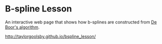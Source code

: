 B-spline Lesson
===

An interactive web page that shows how b-splines are constructed from <a href="https://en.wikipedia.org/wiki/De_Boor's_algorithm">De Boor's algorithm</a>.

http://taylorgoolsby.github.io/bspline_lesson/
